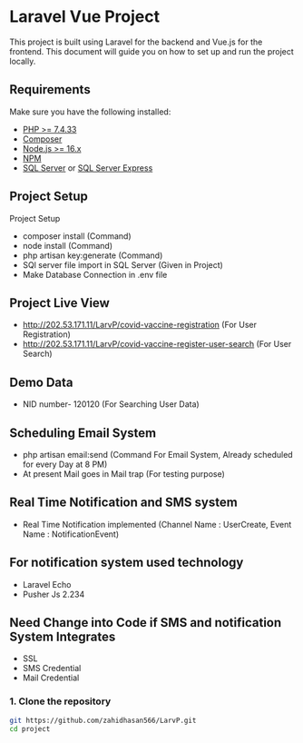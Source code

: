 # Laravel Vue Project

This project is built using Laravel for the backend and Vue.js for the frontend. This document will guide you on how to set up and run the project locally.

## Requirements

Make sure you have the following installed:

- [PHP >= 7.4.33](https://www.php.net/)
- [Composer](https://getcomposer.org/)
- [Node.js >= 16.x](https://nodejs.org/)
- [NPM](https://www.npmjs.com/)
- [SQL Server](https://www.microsoft.com/en-us/sql-server) or [SQL Server Express](https://www.microsoft.com/en-us/sql-server/sql-server-downloads)

## Project Setup

Project Setup 
- composer install (Command)
- node install (Command)
- php artisan key:generate (Command)
- SQl server file import in SQL Server (Given in Project)
- Make Database Connection in .env file

## Project Live View
- http://202.53.171.11/LarvP/covid-vaccine-registration (For User Registration)
- http://202.53.171.11/LarvP/covid-vaccine-register-user-search (For User Search)

## Demo Data
- NID number- 120120 (For Searching User Data) 

## Scheduling Email System
- php artisan email:send (Command For Email System, Already scheduled  for every Day  at 8 PM)
- At present Mail goes in Mail trap (For testing purpose)

## Real Time Notification and SMS system
- Real Time Notification implemented (Channel Name : UserCreate, Event Name : NotificationEvent)

## For notification system used technology
- Laravel Echo
- Pusher Js 2.234

## Need Change into Code if SMS and notification System Integrates
- SSL 
- SMS Credential
- Mail Credential

### 1. Clone the repository

```bash
git https://github.com/zahidhasan566/LarvP.git
cd project
